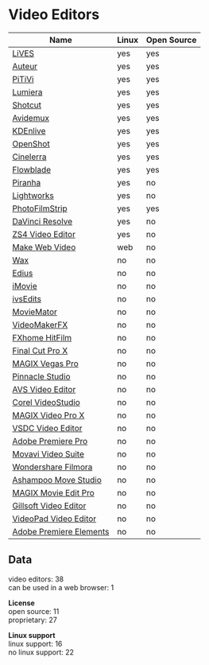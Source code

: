 # Video Editors
| Name                                                                                                | Linux | Open Source |
| --------------------------------------------------------------------------------------------------- | ----- | ----------- |
| [LiVES](http://lives-video.com/)                                                                    | yes   | yes         |
| [Auteur](https://launchpad.net/auteur)                                                              | yes   | yes         |
| [PiTiVi](http://www.pitivi.org/)                                                                    | yes   | yes         |
| [Lumiera](http://lumiera.org/)                                                                      | yes   | yes         |
| [Shotcut](https://www.shotcutapp.com/)                                                              | yes   | yes         |
| [Avidemux](http://fixounet.free.fr/avidemux/)                                                       | yes   | yes         |
| [KDEnlive](https://kdenlive.org/)                                                                   | yes   | yes         |
| [OpenShot](http://www.openshot.org/)                                                                | yes   | yes         |
| [Cinelerra](http://cinelerra.org/)                                                                  | yes   | yes         |
| [Flowblade](https://jliljebl.github.io/flowblade/)                                                  | yes   | yes         |
| [Piranha](http://ifxsoftware.com/products/piranha/)                                                 | yes   | no          |
| [Lightworks](https://www.lwks.com/)                                                                 | yes   | no          |
| [PhotoFilmStrip](http://www.photofilmstrip.org/)                                                    | yes   | yes         |
| [DaVinci Resolve](https://www.blackmagicdesign.com/products/davinciresolve)                         | yes   | no          |
| [ZS4 Video Editor](http://www.zs4.net/)                                                             | yes   | no          |
| [Make Web Video](http://www.makewebvideo.com/)                                                      | web   | no          |
| [Wax](http://www.debugmode.com/wax/)                                                                | no    | no          |
| [Edius](https://www.grassvalley.com/products/edius_pro_8)                                           | no    | no          |
| [iMovie](http://www.apple.com/imovie/)                                                              | no    | no          |
| [ivsEdits](http://www.ivsedits.com/default/)                                                        | no    | no          |
| [MovieMator](http://www.macvideostudio.com/mac-video-editor-moviemator-pro.html)                    | no    | no          |
| [VideoMakerFX](http://videomakerfx.com/)                                                            | no    | no          |
| [FXhome HitFilm](http://hitfilm.com/)                                                               | no    | no          |
| [Final Cut Pro X](http://www.apple.com/final-cut-pro/)                                              | no    | no          |
| [MAGIX Vegas Pro](http://www.vegascreativesoftware.com/us/vegas-pro/)                               | no    | no          |
| [Pinnacle Studio](http://www.pinnaclesys.com/PublicSite/us/Products/studio/)                        | no    | no          |
| [AVS Video Editor](http://www.avs4you.com/AVS-Video-Editor.aspx)                                    | no    | no          |
| [Corel VideoStudio](http://www.videostudiopro.com/en/)                                              | no    | no          |
| [MAGIX Video Pro X](http://www.magix.com/us/video-pro-x/)                                           | no    | no          |
| [VSDC Video Editor](http://www.videosoftdev.com/)                                                   | no    | no          |
| [Adobe Premiere Pro](http://www.adobe.com/products/premiere.html)                                   | no    | no          |
| [Movavi Video Suite](https://www.movavi.com/suite/)                                                 | no    | no          |
| [Wondershare Filmora](https://filmora.wondershare.com/)                                             | no    | no          |
| [Ashampoo Move Studio](https://www.ashampoo.com/en/usd/pin/0382/multimedia-software/movie-studio-2) | no    | no          |
| [MAGIX Movie Edit Pro](http://www.magix.com/us/movie-edit-pro/)                                     | no    | no          |
| [Gillsoft Video Editor](http://www.gilisoft.com/product-video-cutter-joiner.htm)                    | no    | no          |
| [VideoPad Video Editor](http://www.nchsoftware.com/videopad/index.html)                             | no    | no          |
| [Adobe Premiere Elements](http://www.adobe.com/products/premiere-elements.html)                     | no    | no          |

## Data
video editors: 38  
can be used in a web browser: 1

**License**  
open source: 11  
proprietary: 27

**Linux support**  
linux support: 16  
no linux support: 22
